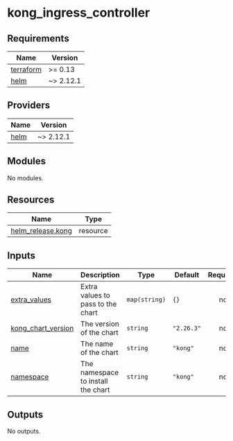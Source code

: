 # kong_ingress_controller

<!-- BEGIN_TF_DOCS -->
## Requirements

| Name | Version |
|------|---------|
| <a name="requirement_terraform"></a> [terraform](#requirement\_terraform) | >= 0.13 |
| <a name="requirement_helm"></a> [helm](#requirement\_helm) | ~> 2.12.1 |

## Providers

| Name | Version |
|------|---------|
| <a name="provider_helm"></a> [helm](#provider\_helm) | ~> 2.12.1 |

## Modules

No modules.

## Resources

| Name | Type |
|------|------|
| [helm_release.kong](https://registry.terraform.io/providers/hashicorp/helm/latest/docs/resources/release) | resource |

## Inputs

| Name | Description | Type | Default | Required |
|------|-------------|------|---------|:--------:|
| <a name="input_extra_values"></a> [extra\_values](#input\_extra\_values) | Extra values to pass to the chart | `map(string)` | `{}` | no |
| <a name="input_kong_chart_version"></a> [kong\_chart\_version](#input\_kong\_chart\_version) | The version of the chart | `string` | `"2.26.3"` | no |
| <a name="input_name"></a> [name](#input\_name) | The name of the chart | `string` | `"kong"` | no |
| <a name="input_namespace"></a> [namespace](#input\_namespace) | The namespace to install the chart | `string` | `"kong"` | no |

## Outputs

No outputs.
<!-- END_TF_DOCS -->
